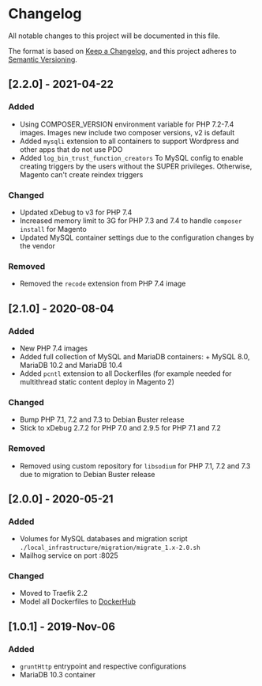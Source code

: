 # Changelog

All notable changes to this project will be documented in this file.

The format is based on [Keep a Changelog](https://keepachangelog.com/en/1.0.0/),
and this project adheres to [Semantic Versioning](https://semver.org/spec/v2.0.0.html).


## [2.2.0] - 2021-04-22

### Added

- Using COMPOSER_VERSION environment variable for PHP 7.2-7.4 images. Images new include two composer versions, v2 is default
- Added `mysqli` extension to all containers to support Wordpress and other apps that do not use PDO
- Added `log_bin_trust_function_creators` To MySQL config to enable creating triggers by the users without the SUPER privileges. Otherwise, Magento can't create reindex triggers

### Changed

- Updated xDebug to v3 for PHP 7.4
- Increased memory limit to 3G for PHP 7.3 and 7.4 to handle `composer install` for Magento
- Updated MySQL container settings due to the configuration changes by the vendor

### Removed

- Removed the `recode` extension from PHP 7.4 image


## [2.1.0] - 2020-08-04

### Added

- New PHP 7.4 images
- Added full collection of MySQL and MariaDB containers: + MySQL 8.0,  MariaDB 10.2 and MariaDB 10.4
- Added `pcntl` extension to all Dockerfiles (for example needed for multithread static content deploy in Magento 2)

### Changed

- Bump PHP 7.1, 7.2 and 7.3 to Debian Buster release
- Stick to xDebug 2.7.2 for PHP 7.0 and 2.9.5 for PHP 7.1 and 7.2

### Removed

- Removed using custom repository for `libsodium` for PHP 7.1, 7.2 and 7.3 due to migration to Debian Buster release


## [2.0.0] - 2020-05-21

### Added

- Volumes for MySQL databases and migration script `./local_infrastructure/migration/migrate_1.x-2.0.sh`
- Mailhog service on port :8025

### Changed

- Moved to Traefik 2.2
- Model all Dockerfiles to [DockerHub](https://hub.docker.com/repository/docker/defaultvalue/php)


## [1.0.1] - 2019-Nov-06

### Added

- `gruntHttp` entrypoint and respective configurations
- MariaDB 10.3 container